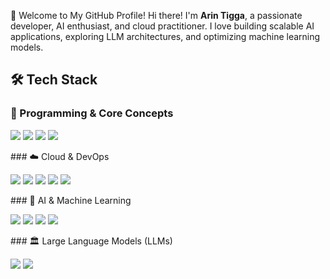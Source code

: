 🚀 Welcome to My GitHub Profile!
Hi there! I'm **Arin Tigga**, a passionate developer, AI enthusiast, and cloud practitioner. I love building scalable AI applications, exploring LLM architectures, and optimizing machine learning models.
## 🛠️ Tech Stack
### 🔹 Programming & Core Concepts
<p align="left">
<img src="https://img.shields.io/badge/Python-3776AB?style=for-the-badge&logo=python&logoColor=white" />
<img src="https://img.shields.io/badge/Flask-000000?style=for-the-badge&logo=flask&logoColor=white" />
<img src="https://img.shields.io/badge/SQL-4479A1?style=for-the-badge&logo=mysql&logoColor=white" />
<img src="https://img.shields.io/badge/Vector%20DB-005571?style=for-the-badge&logo=redis&logoColor=white" />
</p>
### ☁️ Cloud & DevOps
<p align="left">
<img src="https://img.shields.io/badge/AWS-232F3E?style=for-the-badge&logo=amazon-aws&logoColor=white" />
<img src="https://img.shields.io/badge/Google%20Cloud-4285F4?style=for-the-badge&logo=google-cloud&logoColor=white" />
<img src="https://img.shields.io/badge/Azure-0078D4?style=for-the-badge&logo=microsoft-azure&logoColor=white" />
<img src="https://img.shields.io/badge/Docker-2496ED?style=for-the-badge&logo=docker&logoColor=white" />
<img src="https://img.shields.io/badge/Kubernetes-326CE5?style=for-the-badge&logo=kubernetes&logoColor=white" />
</p>
### 🤖 AI & Machine Learning
<p align="left">
<img src="https://img.shields.io/badge/Machine%20Learning-FF6F00?style=for-the-badge&logo=mlflow&logoColor=white" />
<img src="https://img.shields.io/badge/Deep%20Learning-FF0000?style=for-the-badge&logo=pytorch&logoColor=white" />
<img src="https://img.shields.io/badge/TensorFlow-FF6F00?style=for-the-badge&logo=tensorflow&logoColor=white" />
<img src="https://img.shields.io/badge/PyTorch-EE4C2C?style=for-the-badge&logo=pytorch&logoColor=white" />
</p>
### 🏛️ Large Language Models (LLMs)
<p align="left">
<img src="https://img.shields.io/badge/GPT-005571?style=for-the-badge&logo=openai&logoColor=white" />
<img src="https://img.shields.io/badge/BERT-1F425F?style=for-the-badge&logo=google&logoColor=white" />
<img src="https://img.shields.io/badge/LLaMA-FF4500?s
